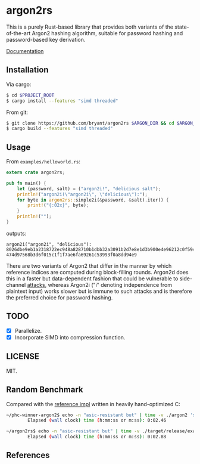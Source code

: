 argon2rs
========

This is a purely Rust-based library that provides both variants of the
state-of-the-art Argon2 hashing algorithm, suitable for password hashing and
password-based key derivation.

[Documentation](http://bryant.github.io/argon2rs/)

## Installation

Via cargo:

```bash
$ cd $PROJECT_ROOT
$ cargo install --features "simd threaded"
```

From git:

```bash
$ git clone https://github.com/bryant/argon2rs $ARGON_DIR && cd $ARGON_DIR
$ cargo build --features "simd threaded"
```

## Usage

From `examples/helloworld.rs`:

```rust
extern crate argon2rs;

pub fn main() {
    let (password, salt) = ("argon2i!", "delicious salt");
    println!("argon2i(\"argon2i\", \"delicious\"):");
    for byte in argon2rs::simple2i(&password, &salt).iter() {
        print!("{:02x}", byte);
    }
    println!("");
}
```

outputs:

```
argon2i("argon2i", "delicious"):
8026dbe9eb1a2318722ec948a828710b1dbb32a3091b2d7e8e1d3b900e4e96212c0f594e12be7b3
474d97568b3d6f015c1f1f7ae6fa69261c53993f0a8dd94e9
```

There are two variants of Argon2 that differ in the manner by which reference
indices are computed during block-filling rounds. Argon2d does this in a faster
but data-dependent fashion that could be vulnerable to side-channel [attacks][1],
whereas Argon2i ("i" denoting independence from plaintext input) works slower
but is immune to such attacks and is therefore the preferred choice for password
hashing.

## TODO

- [x] Parallelize.
- [x] Incorporate SIMD into compression function.

## LICENSE

MIT.

## Random Benchmark

Compared with the [reference impl](https://github.com/p-h-c/phc-winner-argon2)
written in heavily hand-optimized C:

```bash
~/phc-winner-argon2$ echo -n "asic-resistant but" | time -v ./argon2 'still fast' -t 80 -m 16 -p 9 2>&1 > /dev/null | grep 'wall clock'
        Elapsed (wall clock) time (h:mm:ss or m:ss): 0:02.46

~/argon2rs$ echo -n "asic-resistant but" | time -v ./target/release/examples/cli 80 9 16 'still fast' 2>&1 > /dev/null | grep 'wall clock'
        Elapsed (wall clock) time (h:mm:ss or m:ss): 0:02.88
```

## References

[1]: https://github.com/P-H-C/phc-winner-argon2/raw/master/argon2-specs.pdf
"Argon2: The Memory-Hard Function for Password Hashing and Other Applications"
